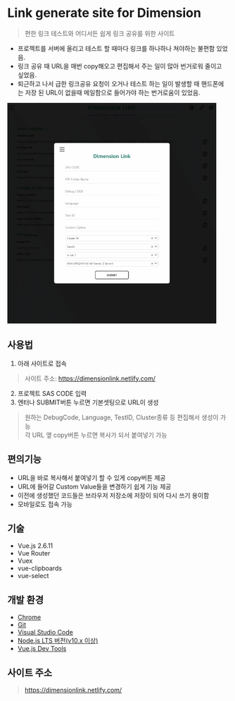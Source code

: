 # Link generate site for Dimension
> 편한 링크 테스트와 어디서든 쉽게 링크 공유를 위한 사이트

- 프로젝트를 서버에 올리고 테스트 할 때마다 링크를 하나하나 쳐야하는 불편함 있었음.
- 링크 공유 때 URL을 매번 copy해오고 편집해서 주는 일이 많아 번거로워 줄이고 싶었음.
- 퇴근하고 나서 급한 링크공유 요청이 오거나 테스트 하는 일이 발생할 때 핸드폰에는 저장 된 URL이 없을때 메일함으로 들어가야 하는 번거로움이 있었음.

![링크 시연 화면](./src/assets/img/dimensionlink-site-demonstration.gif "링크 시연 화면")

## 사용법
1. 아래 사이트로 접속 
> 사이트 주소: https://dimensionlink.netlify.com/ 
2. 프로젝트 SAS CODE 입력
3. 엔터나 SUBMIT버튼 누르면 기본셋팅으로 URL이 생성
> 원하는 DebugCode, Language, TestID, Cluster종류 등 편집해서 생성이 가능  
> 각 URL 옆 copy버튼 누르면 복사가 되서 붙여넣기 가능

## 편의기능
- URL을 바로 복사해서 붙여넣기 할 수 있게 copy버튼 제공
- URL에 들어갈 Custom Value들을 변경하기 쉽게 기능 제공
- 이전에 생성했던 코드들은 브라우저 저장소에 저장이 되어 다시 쓰기 용이함
- 모바일로도 접속 가능

## 기술
- Vue.js 2.6.11
- Vue Router
- Vuex
- vue-clipboards
- vue-select


## 개발 환경

- [Chrome](https://www.google.com/intl/ko/chrome/)
- [Git](https://git-scm.com/downloads)
- [Visual Studio Code](https://code.visualstudio.com/)
- [Node.js LTS 버전(v10.x 이상)](https://nodejs.org/ko/)
- [Vue.js Dev Tools](https://chrome.google.com/webstore/detail/vuejs-devtools/nhdogjmejiglipccpnnnanhbledajbpd)

## 사이트 주소
> https://dimensionlink.netlify.com/ 
